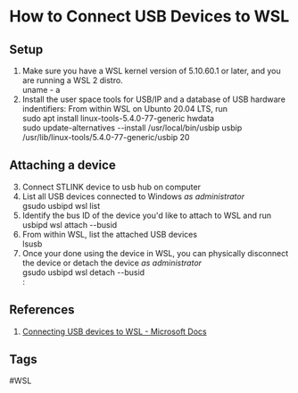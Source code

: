 # How to Connect USB Devices to WSL

## Setup
1. Make sure you have a WSL kernel version of 5.10.60.1 or later, and you are running a WSL 2 distro.  
	uname - a  
2. Install the user space tools for USB/IP and a database of USB hardware indentifiers: From within WSL on Ubunto 20.04 LTS, run  
	sudo apt install linux-tools-5.4.0-77-generic hwdata  
	sudo update-alternatives --install /usr/local/bin/usbip usbip /usr/lib/linux-tools/5.4.0-77-generic/usbip 20  

## Attaching a device
3. Connect STLINK device to usb hub on computer  
4. List all USB devices connected to Windows *as administrator*  
	gsudo usbipd wsl list  
5. Identify the bus ID of the device you'd like to attach to WSL and run  
	usbipd wsl attach --busid <busid>  
6. From within WSL, list the attached USB devices  
	lsusb  
7.  Once your done using the device in WSL, you can physically disconnect the device or detach the device *as administrator*  
	gsudo usbipd wsl detach --busid <busid>  
:
## References
1. [Connecting USB devices to WSL - Microsoft Docs](https://devblogs.microsoft.com/commandline/connecting-usb-devices-to-wsl/)

## Tags
#WSL
